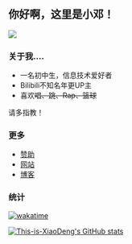 
## 你好啊，这里是小邓！

![](https://github-profile-summary-cards.vercel.app/api/cards/profile-details?username=This-is-XiaoDeng&theme=default)

### 关于我....

- 一名初中生，信息技术爱好者
- Bilibili不知名年更UP主
- 喜欢~~唱、跳、Rap、篮球~~

请多指教！

### 更多

- [赞助](https://pay.thisisxd.top)
- [网站](https://thisisxd.top)
- [博客](https://blog.thisisxd.top)

### 统计

[![wakatime](https://wakatime.com/badge/user/23cc74e0-49dd-4f6e-b488-67c3123a6289.svg)](https://wakatime.com/@23cc74e0-49dd-4f6e-b488-67c3123a6289)

[![This-is-XiaoDeng's GitHub stats](https://github-readme-stats.vercel.app/api?username=This-is-XiaoDeng&show_icons=true)](https://github.com/anuraghazra/github-readme-stats)


